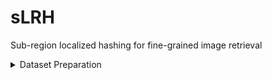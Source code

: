 # sLRH
Sub-region localized hashing for fine-grained image retrieval

<details>
<summary>Dataset Preparation</summary>

```python
CUB-200-2011:
|--CUB_200_2011
  |--images
    |--001....
    |--002...
    ...
  |--classes.txt
  |--image_class_labels.txt
  |--image.txt
  |--train_test_split.txt


FGVC-Aircraft:
|--FGVC-aircraft
  |--data
	  |--images
		  |--...
		|--test.txt
		|--train.txt


Stanford Cars:
|--Stanford_Cars
  |--cars_test
    |--...
  |--cars_train
    |--...
  |--test.txt
  |--train.txt

Stanford Dogs:
|--dogs
  |--images
    |--Images
      |--file
      |--file
      ...
  |--lists
    |--file
    |--file
    ...
  |--test_data.mat
  |--train_data.mat
```
</details>
